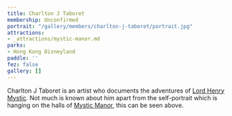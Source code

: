 ```yaml
---
title: Charlton J Taboret
membership: Unconfirmed
portrait: "/gallery/members/charlton-j-taboret/portrait.jpg"
attractions:
- _attractions/mystic-manor.md
parks:
- Hong Kong Disneyland
paddle: ''
fez: false
gallery: []
---
```

Charlton J Taboret is an artist who documents the adventures of [Lord Henry Mystic](/sea/members/lord-henry-mystic). Not much is known about him apart from the self-portrait which is hanging on the halls of [Mystic Manor](/sea/attractions/mystic-manor), this can be seen above.